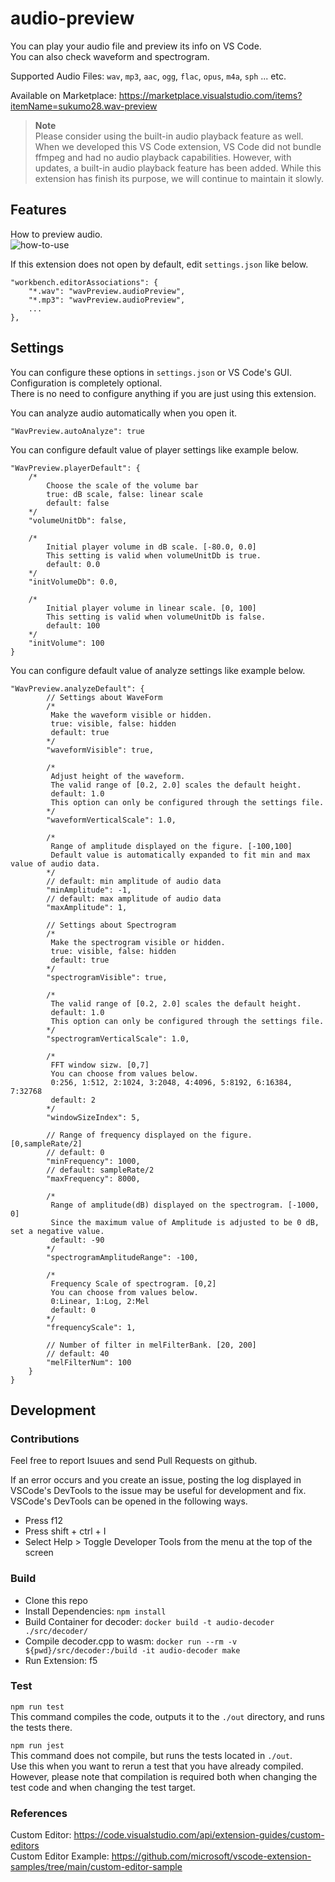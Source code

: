# audio-preview 

You can play your audio file and preview its info on VS Code.  
You can also check waveform and spectrogram.  

Supported Audio Files: `wav`, `mp3`, `aac`, `ogg`, `flac`, `opus`, `m4a`, `sph` ... etc.  

Available on Marketplace: https://marketplace.visualstudio.com/items?itemName=sukumo28.wav-preview

> **Note**  
> Please consider using the built-in audio playback feature as well. 
> When we developed this VS Code extension, VS Code did not bundle ffmpeg and had no audio playback capabilities. 
> However, with updates, a built-in audio playback feature has been added. 
> While this extension has finish its purpose, we will continue to maintain it slowly.

## Features

How to preview audio.  
![how-to-use](https://github.com/sukumo28/vscode-audio-preview/blob/main/images/how-to-use.gif?raw=true)  

If this extension does not open by default, edit `settings.json` like below.  
```jsonc
"workbench.editorAssociations": {
    "*.wav": "wavPreview.audioPreview",
    "*.mp3": "wavPreview.audioPreview",
    ...
},
```

## Settings  

You can configure these options in `settings.json` or VS Code's GUI.  
Configuration is completely optional.  
There is no need to configure anything if you are just using this extension.  

You can analyze audio automatically when you open it.   
```jsonc
"WavPreview.autoAnalyze": true
```

You can configure default value of player settings like example below.
```jsonc
"WavPreview.playerDefault": {
    /*
        Choose the scale of the volume bar
        true: dB scale, false: linear scale
        default: false
    */
    "volumeUnitDb": false,
    
    /*
        Initial player volume in dB scale. [-80.0, 0.0]
        This setting is valid when volumeUnitDb is true.
        default: 0.0
    */
    "initVolumeDb": 0.0,
    
    /*
        Initial player volume in linear scale. [0, 100]
        This setting is valid when volumeUnitDb is false.
        default: 100
    */
    "initVolume": 100
}
```

You can configure default value of analyze settings like example below.  
```jsonc
"WavPreview.analyzeDefault": {
        // Settings about WaveForm
        /*
         Make the waveform visible or hidden.
         true: visible, false: hidden
         default: true
        */
        "waveformVisible": true,

        /*
         Adjust height of the waveform. 
         The valid range of [0.2, 2.0] scales the default height.
         default: 1.0
         This option can only be configured through the settings file.
        */
        "waveformVerticalScale": 1.0,

        /*
         Range of amplitude displayed on the figure. [-100,100]  
         Default value is automatically expanded to fit min and max value of audio data.
        */
        // default: min amplitude of audio data
        "minAmplitude": -1,
        // default: max amplitude of audio data 
        "maxAmplitude": 1,

        // Settings about Spectrogram
        /*
         Make the spectrogram visible or hidden.
         true: visible, false: hidden
         default: true
        */
        "spectrogramVisible": true,

        /*
         The valid range of [0.2, 2.0] scales the default height.
         default: 1.0
         This option can only be configured through the settings file.
        */
        "spectrogramVerticalScale": 1.0,

        /*  
         FFT window sizw. [0,7]  
         You can choose from values below.   
         0:256, 1:512, 2:1024, 3:2048, 4:4096, 5:8192, 6:16384, 7:32768
         default: 2  
        */  
        "windowSizeIndex": 5,

        // Range of frequency displayed on the figure. [0,sampleRate/2] 
        // default: 0
        "minFrequency": 1000,
        // default: sampleRate/2
        "maxFrequency": 8000,

        /*
         Range of amplitude(dB) displayed on the spectrogram. [-1000, 0]
         Since the maximum value of Amplitude is adjusted to be 0 dB, set a negative value.
         default: -90
        */
        "spectrogramAmplitudeRange": -100,

        /*
         Frequency Scale of spectrogram. [0,2]  
         You can choose from values below.  
         0:Linear, 1:Log, 2:Mel  
         default: 0  
        */
        "frequencyScale": 1,

        // Number of filter in melFilterBank. [20, 200]
        // default: 40
        "melFilterNum": 100
    }
}
```
  
## Development  

### Contributions  

Feel free to report Isuues and send Pull Requests on github.  
  
If an error occurs and you create an issue, posting the log displayed in VSCode's DevTools to the issue may be useful for development and fix.   
VSCode's DevTools can be opened in the following ways.  
- Press f12   
- Press shift + ctrl + I   
- Select Help > Toggle Developer Tools from the menu at the top of the screen  
  
### Build  

* Clone this repo  
* Install Dependencies: `npm install`  
* Build Container for decoder: `docker build -t audio-decoder ./src/decoder/`  
* Compile decoder.cpp to wasm: `docker run --rm -v ${pwd}/src/decoder:/build -it audio-decoder make`  
* Run Extension: f5  

### Test  

`npm run test`  
This command compiles the code, outputs it to the `./out` directory, and runs the tests there.  

`npm run jest`  
This command does not compile, but runs the tests located in `./out`.  
Use this when you want to rerun a test that you have already compiled.  
However, please note that compilation is required both when changing the test code and when changing the test target.  
  
### References  

Custom Editor: https://code.visualstudio.com/api/extension-guides/custom-editors  
Custom Editor Example: https://github.com/microsoft/vscode-extension-samples/tree/main/custom-editor-sample  
